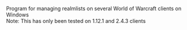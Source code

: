Program for managing realmlists on several World of Warcraft clients on Windows<br />
Note: This has only been tested on 1.12.1 and 2.4.3 clients
